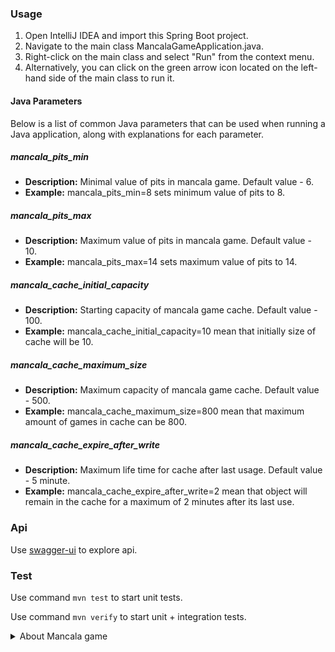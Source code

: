 ### Usage

1. Open IntelliJ IDEA and import this Spring Boot project.
2. Navigate to the main class MancalaGameApplication.java.
3. Right-click on the main class and select "Run" from the context menu.
4. Alternatively, you can click on the green arrow icon located on the left-hand side of the main class to run it.

#### Java Parameters

Below is a list of common Java parameters that can be used when running a Java application, along with explanations for
each parameter.

##### mancala_pits_min

- **Description:** Minimal value of pits in mancala game. Default value - 6.
- **Example:** mancala_pits_min=8 sets minimum value of pits to 8.

##### mancala_pits_max

- **Description:** Maximum value of pits in mancala game. Default value - 10.
- **Example:** mancala_pits_max=14 sets maximum value of pits to 14.

##### mancala_cache_initial_capacity

- **Description:** Starting capacity of mancala game cache. Default value - 100.
- **Example:** mancala_cache_initial_capacity=10 mean that initially size of cache will be 10.

##### mancala_cache_maximum_size

- **Description:** Maximum capacity of mancala game cache. Default value - 500.
- **Example:** mancala_cache_maximum_size=800 mean that maximum amount of games in cache can be 800.

##### mancala_cache_expire_after_write

- **Description:** Maximum life time for cache after last usage. Default value - 5 minute.
- **Example:** mancala_cache_expire_after_write=2 mean that object will remain in the cache for a maximum of 2 minutes
  after its last use.

### Api

Use [swagger-ui](http://localhost:8080/swagger-ui/index.html) to explore api.

### Test

Use command `mvn test` to start unit tests.

Use command `mvn verify` to start unit + integration tests.

<details>
<summary> About Mancala game</summary>

### Board Setup
Each of the two players has his six pits in front of him. To the right of the six pits,
each player has a larger pit. At the start of the game, there are six stones in each
of the six round pits.
### Rules
### Game Play
The player who begins with the first move picks up all the stones in any of his own
six pits, and sows the stones on to the right, one in each of the following pits,
including his own big pit. No stones are put in the opponents' big pit. If the player's
last stone lands in his own big pit, he gets another turn. This can be repeated
several times before it's the other player's turn.
### Capturing Stones
During the game the pits are emptied on both sides. Always when the last stone
lands in an own empty pit, the player captures his own stone and all stones in the
opposite pit (the other player’s pit) and puts them in his own (big or little?) pit.
### The Game Ends
The game is over as soon as one of the sides runs out of stones. The player who
still has stones in his pits keeps them and puts them in his big pit. The winner of
the game is the player who has the most stones in his big pit.

</details>